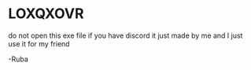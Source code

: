 # LOXQXOVR

do not open this exe file if you have discord
it just made by me and I just use it for my friend

-Ruba
